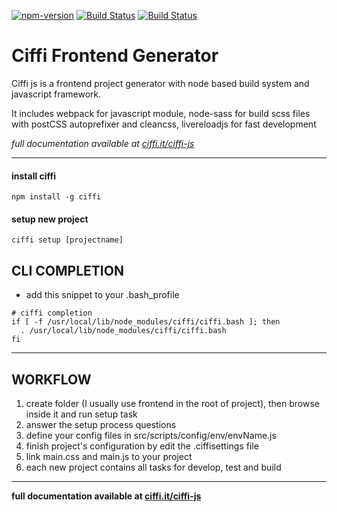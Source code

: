 [npm-version]: https://img.shields.io/npm/v/ciffi.svg
[npm-url]: https://www.npmjs.com/package/ciffi
[paypal]: https://img.shields.io/badge/-donate-blue.svg?logo=paypal

[![npm-version][npm-version]][npm-url]
[![Build Status](https://travis-ci.org/ciffi/ciffi-js.svg?branch=master)](https://travis-ci.org/ciffi/ciffi-js)
[![Build Status][paypal]](https://www.paypal.me/ciffidesign)

# Ciffi Frontend Generator #

Ciffi js is a frontend project generator with node based build system and javascript framework.

It includes webpack for javascript module, node-sass for build scss files with postCSS autoprefixer and cleancss, livereloadjs for fast development

_full documentation available at [ciffi.it/ciffi-js](https://www.ciffi.it/ciffi-js)_
- - - 

#### install ciffi
```
npm install -g ciffi
```
#### setup new project
```
ciffi setup [projectname]
```

## CLI COMPLETION

- add this snippet to your .bash_profile
 
```
# ciffi completion
if [ -f /usr/local/lib/node_modules/ciffi/ciffi.bash ]; then
  . /usr/local/lib/node_modules/ciffi/ciffi.bash
fi
```

- - -

## WORKFLOW

1. create folder (I usually use frontend in the root of project), then browse inside it and run setup task
2. answer the setup process questions
3. define your config files in src/scripts/config/env/envName.js
4. finish project's configuration by edit the .ciffisettings file 
5. link main.css and main.js to your project
6. each new project contains all tasks for develop, test and build 

- - -

__full documentation available at [ciffi.it/ciffi-js](https://www.ciffi.it/ciffi-js)__